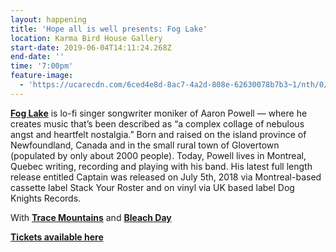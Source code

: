```yaml
---
layout: happening
title: 'Hope all is well presents: Fog Lake'
location: Karma Bird House Gallery
start-date: 2019-06-04T14:11:24.268Z
end-date: ''
time: '7:00pm'
feature-image:
  - 'https://ucarecdn.com/6ced4e8d-8ac7-4a2d-808e-62630078b7b3~1/nth/0/'
---
```

<a href="https://foglake.bandcamp.com/" target="_blank">**Fog Lake**</a> is lo-fi singer songwriter moniker of Aaron Powell — where he creates music that’s been described as “a complex collage of nebulous angst and heartfelt nostalgia.” Born and raised on the island province of Newfoundland, Canada and in the small rural town of Glovertown (populated by only about 2000 people). Today, Powell lives in Montreal, Quebec writing, recording and playing with his band. His latest full length release entitled Captain was released on July 5th, 2018 via Montreal-based cassette label Stack Your Roster and on vinyl via UK based label Dog Knights Records.

With <a href="https://tracemountains.bandcamp.com" target="_blank">**Trace Mountains**</a> and <a href="https://bleachday.bandcamp.com" target="_blank">**Bleach Day**</a>

<a href="https://www.eventbrite.com/e/fog-lake-with-trace-mountains-bleach-day-at-the-karma-bird-house-tickets-59799547055?aff=efbeventtix&fbclid=IwAR0HlBG50BxrRmOjvhbBS8iLJznz2yn-NP8V4DezRQFBVMx0maA7MJ9Z8-w" target="_blank">**Tickets available here**</a>
